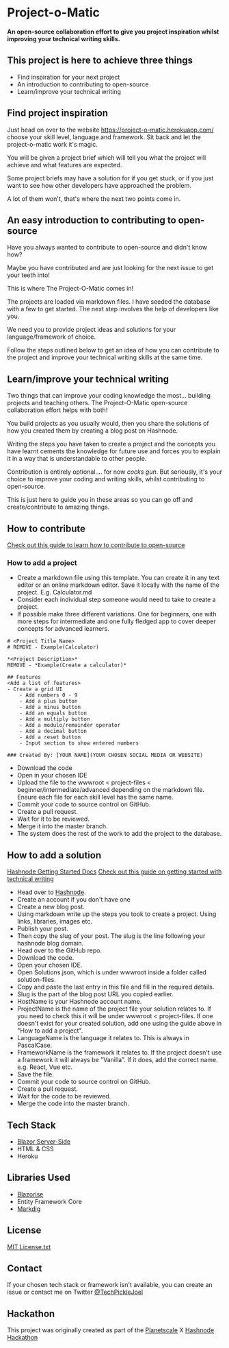 # Project-o-Matic

**An open-source collaboration effort to give you project inspiration whilst improving your technical writing skills.**

## This project is here to achieve three things

- Find inspiration for your next project
- An introduction to contributing to open-source
- Learn/improve your technical writing

## Find project inspiration

Just head on over to the website https://project-o-matic.herokuapp.com/ choose your skill level, language and framework. Sit back and let the project-o-matic work it's magic.

You will be given a project brief which will tell you what the project will achieve and what features are expected.

Some project briefs may have a solution for if you get stuck, or if you just want to see how other developers have approached the problem.

A lot of them won't, that's where the next two points come in.

## An easy introduction to contributing to open-source

Have you always wanted to contribute to open-source and didn't know how?

Maybe you have contributed and are just looking for the next issue to get your teeth into!

This is where The Project-O-Matic comes in!

The projects are loaded via markdown files. I have seeded the database with a few to get started. The next step involves the help of developers like you.

We need you to provide project ideas and solutions for your language/framework of choice.

Follow the steps outlined below to get an idea of how you can contribute to the project and improve your technical writing skills at the same time.

## Learn/improve your technical writing

Two things that can improve your coding knowledge the most... building projects and teaching others. The Project-O-Matic open-source collaboration effort helps with both!

You build projects as you usually would, then you share the solutions of how you created them by creating a blog post on Hashnode.

Writing the steps you have taken to create a project and the concepts you have learnt cements the knowledge for future use and forces you to explain it in a way that is understandable to other people.

Contribution is entirely optional.... for now *cocks gun*. But seriously, it's your choice to improve your coding and writing skills, whilst contributing to open-source.

This is just here to guide you in these areas so you can go off and create/contribute to amazing things.

## How to contribute

[Check out this guide to learn how to contribute to open-source](https://opensource.guide/how-to-contribute/)

### How to add a project

- Create a markdown file using this template. You can create it in any text editor or an online markdown editor. Save it locally with the name of the project. E.g. Calculator.md
- Consider each individual step someone would need to take to create a project.
- If possible make three different variations. One for beginners, one with more steps for intermediate and one fully fledged app to cover deeper concepts for advanced learners.


```
# <Project Title Name> 
# REMOVE - Example(Calculator)

*<Project Description>*
REMOVE - *Example(Create a calculator)*

## Features
<Add a list of features>
- Create a grid UI
	- Add numbers 0 - 9
	- Add a plus button
	- Add a minus button
	- Add an equals button
	- Add a multiply button
	- Add a modulo/remainder operator
	- Add a decimal button
	- Add a reset button
	- Input section to show entered numbers

### Created By: [YOUR NAME](YOUR CHOSEN SOCIAL MEDIA OR WEBSITE) 
```

- Download the code
- Open in your chosen IDE
- Upload the file to the wwwroot < project-files < beginner/intermediate/advanced depending on the markdown file. Ensure each file for each skill level has the same name.
- Commit your code to source control on GitHub.
- Create a pull request.
- Wait for it to be reviewed.
- Merge it into the master branch.
- The system does the rest of the work to add the project to the database.

## How to add a solution

[Hashnode Getting Started Docs](https://support.hashnode.com/docs/)
[Check out this guide on getting started with technical writing](https://alexandriastech.hashnode.dev/what-you-should-know-about-technical-writing-and-get-paid)

- Head over to [Hashnode](https://hashnode.com/).
- Create an account if you don't have one
- Create a new blog post.
- Using markdown write up the steps you took to create a project. Using links, libraries, images etc.
- Publish your post.
- Then copy the slug of your post. The slug is the line following your hashnode blog domain.
- Head over to the GitHub repo.
- Download the code.
- Open your chosen IDE.
- Open Solutions.json, which is under wwwroot inside a folder called solution-files.
- Copy and paste the last entry in this file and fill in the required details.
- Slug is the part of the blog post URL you copied earlier.
- HostName is your Hashnode account name.
- ProjectName is the name of the project file your solution relates to. If you need to check this it will be under wwwroot < project-files. If one doesn't exist for your created solution, add one using the guide above in "How to add a project".
- LanguageName is the language it relates to. This is always in PascalCase.
- FrameworkName is the framework it relates to. If the project doesn't use a framework it will always be "Vanilla". If it does, add the correct name. e.g. React, Vue etc.
- Save the file.
- Commit your code to source control on GitHub.
- Create a pull request.
- Wait for the code to be reviewed.
- Merge the code into the master branch.


## Tech Stack
- [Blazor Server-Side](https://github.com/dotnet/blazor)
- HTML & CSS
- Heroku

## Libraries Used
- [Blazorise](https://github.com/Megabit/Blazorise)
- Entity Framework Core
- [Markdig](https://github.com/xoofx/markdig)

## License
[MIT License.txt](https://github.com/JoelPickin/ProjectOMatic/files/9226451/MIT.License.txt)

## Contact

If your chosen tech stack or framework isn't available, you can create an issue or contact me on Twitter [@TechPickleJoel](https://twitter.com/TechPickleJoel)

## Hackathon

This project was originally created as part of the [Planetscale](https://planetscale.com/) X [Hashnode Hackathon](https://townhall.hashnode.com/planetscale-hackathon)
